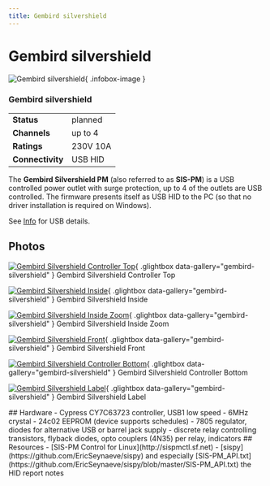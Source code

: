 ```yaml
---
title: Gembird silvershield
---
```


# Gembird silvershield

<div class="infobox" markdown>

![Gembird silvershield](./img/Gembird-silvershield-controller-top.jpg){ .infobox-image }

### Gembird silvershield

| | |
|---|---|
| **Status** | planned |
| **Channels** | up to 4 |
| **Ratings** | 230V 10A |
| **Connectivity** | USB HID |

</div>

The **Gembird Silvershield PM** (also referred to as **SIS-PM**) is a USB controlled power outlet with surge protection, up to 4 of the outlets are USB controlled. The firmware presents itself as USB HID to the PC (so that no driver installation is required on Windows).

See [ Info](https://sigrok.org/wiki/Gembird_silvershield/Info) for USB details.

## Photos

<div class="photo-grid" markdown>

[![Gembird Silvershield Controller Top](./img/Gembird-silvershield-controller-top.jpg)](./img/Gembird-silvershield-controller-top.png "Gembird Silvershield Controller Top"){ .glightbox data-gallery="gembird-silvershield" }
<span class="caption">Gembird Silvershield Controller Top</span>

[![Gembird Silvershield Inside](./img/Gembird-silvershield-inside.jpg)](./img/Gembird-silvershield-inside.png "Gembird Silvershield Inside"){ .glightbox data-gallery="gembird-silvershield" }
<span class="caption">Gembird Silvershield Inside</span>

[![Gembird Silvershield Inside Zoom](./img/Gembird-silvershield-inside-zoom.jpg)](./img/Gembird-silvershield-inside-zoom.png "Gembird Silvershield Inside Zoom"){ .glightbox data-gallery="gembird-silvershield" }
<span class="caption">Gembird Silvershield Inside Zoom</span>

[![Gembird Silvershield Front](./img/Gembird-silvershield-front.jpg)](./img/Gembird-silvershield-front.png "Gembird Silvershield Front"){ .glightbox data-gallery="gembird-silvershield" }
<span class="caption">Gembird Silvershield Front</span>

[![Gembird Silvershield Controller Bottom](./img/Gembird-silvershield-controller-bottom.jpg)](./img/Gembird-silvershield-controller-bottom.png "Gembird Silvershield Controller Bottom"){ .glightbox data-gallery="gembird-silvershield" }
<span class="caption">Gembird Silvershield Controller Bottom</span>

[![Gembird Silvershield Label](./img/Gembird-silvershield-label.jpg)](./img/Gembird-silvershield-label.png "Gembird Silvershield Label"){ .glightbox data-gallery="gembird-silvershield" }
<span class="caption">Gembird Silvershield Label</span>

</div>
## Hardware
- Cypress CY7C63723 controller, USB1 low speed
- 6MHz crystal
- 24c02 EEPROM (device supports schedules)
- 7805 regulator, diodes for alternative USB or barrel jack supply
- discrete relay controlling transistors, flyback diodes, opto couplers (4N35) per relay, indicators
## Resources
- [SIS-PM Control for Linux](http://sispmctl.sf.net)
- [sispy](https://github.com/EricSeynaeve/sispy) and especially [SIS-PM_API.txt](https://github.com/EricSeynaeve/sispy/blob/master/SIS-PM_API.txt) the HID report notes

